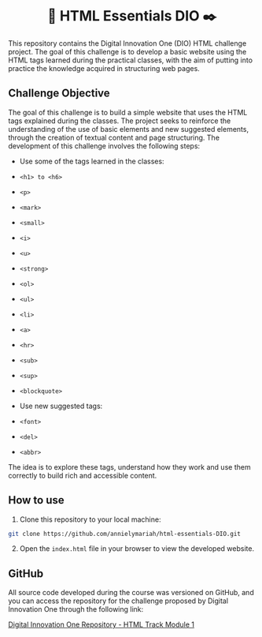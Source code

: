 <h1 align="center">📔 HTML Essentials DIO ✒️</h1>

This repository contains the Digital Innovation One (DIO) HTML challenge project. The goal of this challenge is to develop a basic website using the HTML tags learned during the practical classes, with the aim of putting into practice the knowledge acquired in structuring web pages.

## Challenge Objective

The goal of this challenge is to build a simple website that uses the HTML tags explained during the classes. The project seeks to reinforce the understanding of the use of basic elements and new suggested elements, through the creation of textual content and page structuring. The development of this challenge involves the following steps:

- Use some of the tags learned in the classes:
- `<h1> to <h6>`
- `<p>`
- `<mark>`
- `<small>`
- `<i>`
- `<u>`
- `<strong>`
- `<ol>`
- `<ul>`
- `<li>`
- `<a>`
- `<hr>`
- `<sub>`
- `<sup>`
- `<blockquote>`

- Use new suggested tags:
- `<font>`
- `<del>`
- `<abbr>`

The idea is to explore these tags, understand how they work and use them correctly to build rich and accessible content.

## How to use

1. Clone this repository to your local machine:
```bash
git clone https://github.com/annielymariah/html-essentials-DIO.git
```

2. Open the `index.html` file in your browser to view the developed website.

## GitHub

All source code developed during the course was versioned on GitHub, and you can access the repository for the challenge proposed by Digital Innovation One through the following link:

[Digital Innovation One Repository - HTML Track Module 1](https://github.com/digitalinnovationone/html-track-module-1)
